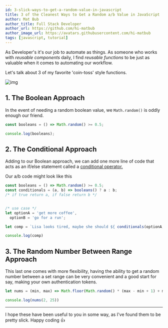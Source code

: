 ```yaml
---
id: 3-slick-ways-to-get-a-random-value-in-javascript
title: 3 of the Cleanest Ways to Get a Random a/b Value in JavaScript
author: Mat Bub
author_title: Full Stack Developer
author_url: https://github.com/hi-matbub
author_image_url: https://avatars.githubusercontent.com/hi-matbub
tags: [javascript, tutorial]
---
```


As Developer's it's our job to automate as things. As someone who works with _reusable components_ daily, I find _reusable functions_ to be just as valuable when it comes to automating our workflow. 

Let's talk about 3 of my favorite 'coin-toss' style functions.

<!--truncate-->

![img](https://i.imgur.com/fOzJFEU.jpg)

## 1. The Boolean Approach

In the event of needing a random boolean value, we `Math.random()` is oddly enough our friend.

````javascript
const booleans = () => Math.random() >= 0.5;

console.log(booleans);
````

## 2. The Conditional Approach

Adding to our Boolean approach, we can add one more line of code that acts as an if/else statement called a <a href='https://developer.mozilla.org/en-US/docs/Web/JavaScript/Reference/Operators/Conditional_Operator'>conditional operator.</a> 

Our a/b code might look like this 

````javascript
const booleans = () => Math.random() >= 0.5;
const conditionals = (a, b) => booleans() ? a : b;
/* if true return a, if false return b */


/* use case */
let optionA = 'get more coffee',
  optionB = 'go for a run';

let comp = `Lisa looks tired, maybe she should ${ conditionals(optionA, optionB) }`

console.log(comp)
````

## 3. The Random Number Between Range Approach

This last one comes with more flexibility, having the ability to get a random number between a set range can be very convenient and a good start for say, making your own authentication tokens.

````javascript
let nums = (min, max) => Math.floor(Math.random() * (max - min + 1) + min);

console.log(nums(2, 25))
````

---

I hope these have been useful to you in some way, as I've found them to be pretty slick. Happy coding :thumbsup:
